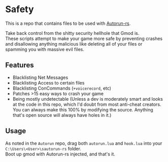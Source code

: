 # Safety
This is a repo that contains files to be used with [Autorun-rs](https://github.com/Vurv78/Autorun-rs).

Take back control from the shitty security hellhole that Gmod is.  
These scripts attempt to make your game more safe by preventing crashes and disallowing anything malicious like deleting all of your files or spamming you with massive evil files.  

## Features
* Blacklisting Net Messages
* Blacklisting Access to certain files
* Blacklisting ConCommands (``+voicerecord``, etc)
* Patches >15 easy ways to crash your game
* Being mostly undetectable (Unless a dev is moderately smart and looks at the code in this repo, which I'd doubt from most anti-cheat creators. You can always make this 100% by modifying the source. Anything that's open source will always have holes in it.)

## Usage
As noted in the ``Autorun`` repo, drag both ``autorun.lua`` and ``hook.lua`` into your ``C:\Users\<User>\sautorun-rs`` folder.  
Boot up gmod with Autorun-rs injected, and that's it.
